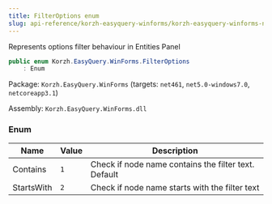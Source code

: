 ```yaml
---
title: FilterOptions enum
slug: api-reference/korzh-easyquery-winforms/korzh-easyquery-winforms-namespace/filteroptions-enum
---
```



Represents options filter behaviour in Entities Panel
```csharp
public enum Korzh.EasyQuery.WinForms.FilterOptions
    : Enum

```
Package: `Korzh.EasyQuery.WinForms` (targets: `net461`, `net5.0-windows7.0`, `netcoreapp3.1`)

Assembly: `Korzh.EasyQuery.WinForms.dll`

### Enum

| Name | Value | Description | 
| --- | --- | --- | 
| Contains | `1` | Check if node name contains the filter text. Default | 
| StartsWith | `2` | Check if node name starts with the filter text |